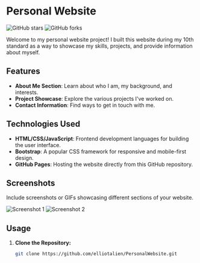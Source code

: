 # Personal Website

![GitHub stars](https://img.shields.io/github/stars/elliotalien/PersonalWebsite?style=social)
![GitHub forks](https://img.shields.io/github/forks/elliotalien/PersonalWebsite?style=social)

Welcome to my personal website project! I built this website during my 10th standard as a way to showcase my skills, projects, and provide information about myself.

## Features

- **About Me Section**: Learn about who I am, my background, and interests.
- **Project Showcase**: Explore the various projects I've worked on.
- **Contact Information**: Find ways to get in touch with me.

## Technologies Used

- **HTML/CSS/JavaScript**: Frontend development languages for building the user interface.
- **Bootstrap**: A popular CSS framework for responsive and mobile-first design.
- **GitHub Pages**: Hosting the website directly from this GitHub repository.

## Screenshots

Include screenshots or GIFs showcasing different sections of your website.

![Screenshot 1](path/to/screenshot1.png)
![Screenshot 2](path/to/screenshot2.png)

## Usage

1. **Clone the Repository:**

   ```bash
   git clone https://github.com/elliotalien/PersonalWebsite.git
